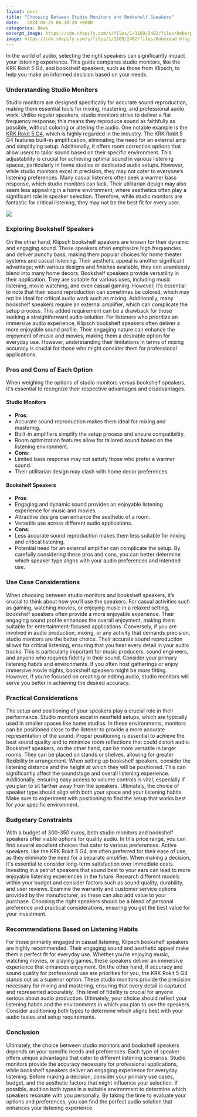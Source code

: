 ```yaml
---
layout: post
title: "Choosing Between Studio Monitors and Bookshelf Speakers"
date:   2024-08-25 06:10:20 +0000
categories: News
excerpt_image: https://cdn.shopify.com/s/files/1/1169/2482/files/Ooberpad-blog-banner-Boookshelfandstudio-final.jpg?v=1612260687
image: https://cdn.shopify.com/s/files/1/1169/2482/files/Ooberpad-blog-banner-Boookshelfandstudio-final.jpg?v=1612260687
---
```


In the world of audio, selecting the right speakers can significantly impact your listening experience. This guide compares studio monitors, like the KRK Rokit 5 G4, and bookshelf speakers, such as those from Klipsch, to help you make an informed decision based on your needs.
### Understanding Studio Monitors
Studio monitors are designed specifically for accurate sound reproduction, making them essential tools for mixing, mastering, and professional audio work. Unlike regular speakers, studio monitors strive to deliver a flat frequency response; this means they reproduce sound as faithfully as possible, without coloring or altering the audio. One notable example is the [KRK Rokit 5 G4](https://fr.edu.vn/en/KRK_Rokit), which is highly regarded in the industry.
The KRK Rokit 5 G4 features built-in amplification, eliminating the need for an external amp and simplifying setup. Additionally, it offers room correction options that allow users to tailor sound based on their specific environment. This adjustability is crucial for achieving optimal sound in various listening spaces, particularly in home studios or dedicated audio setups.
However, while studio monitors excel in precision, they may not cater to everyone’s listening preferences. Many casual listeners often seek a warmer bass response, which studio monitors can lack. Their utilitarian design may also seem less appealing in a home environment, where aesthetics often play a significant role in speaker selection. Therefore, while studio monitors are fantastic for critical listening, they may not be the best fit for every user.

![](https://cdn.shopify.com/s/files/1/1169/2482/files/Ooberpad-blog-banner-Boookshelfandstudio-final.jpg?v=1612260687)
### Exploring Bookshelf Speakers
On the other hand, Klipsch bookshelf speakers are known for their dynamic and engaging sound. These speakers often emphasize high frequencies and deliver punchy bass, making them popular choices for home theater systems and casual listening. Their aesthetic appeal is another significant advantage; with various designs and finishes available, they can seamlessly blend into many home decors.
Bookshelf speakers provide versatility in their application. They are suitable for various uses, including music listening, movie watching, and even casual gaming. However, it’s essential to note that their sound reproduction can sometimes be colored, which may not be ideal for critical audio work such as mixing. Additionally, many bookshelf speakers require an external amplifier, which can complicate the setup process. This added requirement can be a drawback for those seeking a straightforward audio solution.
For listeners who prioritize an immersive audio experience, Klipsch bookshelf speakers often deliver a more enjoyable sound profile. Their engaging nature can enhance the enjoyment of music and movies, making them a desirable option for everyday use. However, understanding their limitations in terms of mixing accuracy is crucial for those who might consider them for professional applications.
### Pros and Cons of Each Option
When weighing the options of studio monitors versus bookshelf speakers, it's essential to recognize their respective advantages and disadvantages.
#### Studio Monitors
- **Pros**: 
- Accurate sound reproduction makes them ideal for mixing and mastering.
- Built-in amplifiers simplify the setup process and ensure compatibility.
- Room optimization features allow for tailored sound based on the listening environment.
- **Cons**: 
- Limited bass response may not satisfy those who prefer a warmer sound.
- Their utilitarian design may clash with home decor preferences.
#### Bookshelf Speakers
- **Pros**: 
- Engaging and dynamic sound provides an enjoyable listening experience for music and movies.
- Attractive designs can enhance the aesthetic of a room.
- Versatile use across different audio applications.
- **Cons**: 
- Less accurate sound reproduction makes them less suitable for mixing and critical listening.
- Potential need for an external amplifier can complicate the setup.
By carefully considering these pros and cons, you can better determine which speaker type aligns with your audio preferences and intended use.
### Use Case Considerations
When choosing between studio monitors and bookshelf speakers, it’s crucial to think about how you’ll use the speakers. For casual activities such as gaming, watching movies, or enjoying music in a relaxed setting, bookshelf speakers often provide a more enjoyable experience. Their engaging sound profile enhances the overall enjoyment, making them suitable for entertainment-focused applications.
Conversely, if you are involved in audio production, mixing, or any activity that demands precision, studio monitors are the better choice. Their accurate sound reproduction allows for critical listening, ensuring that you hear every detail in your audio tracks. This is particularly important for music producers, sound engineers, and anyone who requires fidelity in their sound.
Consider your primary listening habits and environments. If you often host gatherings or enjoy immersive movie nights, bookshelf speakers might be more fitting. However, if you’re focused on creating or editing audio, studio monitors will serve you better in achieving the desired accuracy.
### Practical Considerations
The setup and positioning of your speakers play a crucial role in their performance. Studio monitors excel in nearfield setups, which are typically used in smaller spaces like home studios. In these environments, monitors can be positioned close to the listener to provide a more accurate representation of the sound. Proper positioning is essential to achieve the best sound quality and to minimize room reflections that could distort audio.
Bookshelf speakers, on the other hand, can be more versatile in larger rooms. They can be placed on stands or shelves, allowing for greater flexibility in arrangement. When setting up bookshelf speakers, consider the listening distance and the height at which they will be positioned. This can significantly affect the soundstage and overall listening experience. Additionally, ensuring easy access to volume controls is vital, especially if you plan to sit farther away from the speakers.
Ultimately, the choice of speaker type should align with both your space and your listening habits. Make sure to experiment with positioning to find the setup that works best for your specific environment.
### Budgetary Constraints
With a budget of 300-350 euros, both studio monitors and bookshelf speakers offer viable options for quality audio. In this price range, you can find several excellent choices that cater to various preferences. Active speakers, like the KRK Rokit 5 G4, are often preferred for their ease of use, as they eliminate the need for a separate amplifier.
When making a decision, it's essential to consider long-term satisfaction over immediate costs. Investing in a pair of speakers that sound best to your ears can lead to more enjoyable listening experiences in the future. Research different models within your budget and consider factors such as sound quality, durability, and user reviews.
Examine the warranty and customer service options provided by the manufacturer, as these can also add value to your purchase. Choosing the right speakers should be a blend of personal preference and practical considerations, ensuring you get the best value for your investment.
### Recommendations Based on Listening Habits
For those primarily engaged in casual listening, Klipsch bookshelf speakers are highly recommended. Their engaging sound and aesthetic appeal make them a perfect fit for everyday use. Whether you’re enjoying music, watching movies, or playing games, these speakers deliver an immersive experience that enhances enjoyment.
On the other hand, if accuracy and sound quality for professional use are priorities for you, the KRK Rokit 5 G4 stands out as a superior option. These studio monitors provide the precision necessary for mixing and mastering, ensuring that every detail is captured and represented accurately. This level of fidelity is crucial for anyone serious about audio production.
Ultimately, your choice should reflect your listening habits and the environments in which you plan to use the speakers. Consider auditioning both types to determine which aligns best with your audio tastes and setup requirements.
### Conclusion
Ultimately, the choice between studio monitors and bookshelf speakers depends on your specific needs and preferences. Each type of speaker offers unique advantages that cater to different listening scenarios. Studio monitors provide the accuracy necessary for professional applications, while bookshelf speakers deliver an engaging experience for everyday listening.
Before making a decision, consider your primary use cases, budget, and the aesthetic factors that might influence your selection. If possible, audition both types in a suitable environment to determine which speakers resonate with you personally. By taking the time to evaluate your options and preferences, you can find the perfect audio solution that enhances your listening experience.